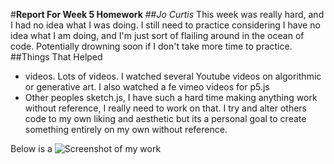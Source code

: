 #**Report For Week 5 Homework**
##*Jo Curtis*
This week was really hard, and I had no idea what I was doing. I still need to practice considering I have no idea what I am doing, and I'm just sort of flailing around in the ocean of code. Potentially drowning soon if I don't take more time to practice.
##Things That Helped
- videos. Lots of videos. I watched several Youtube videos on algorithmic or generative art. I also watched a fe vimeo videos for p5.js
- Other peoples sketch.js, I have such a hard time making anything work without reference, I really need to work on that. I try and alter others code to my own liking and aesthetic but its a personal goal to create something entirely on my own without reference.

Below is a ![Screenshot of my work](ScreenShot)
